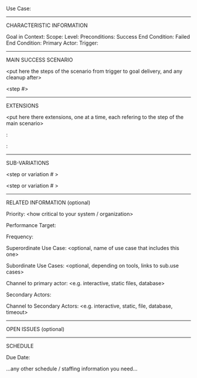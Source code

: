 Use Case: <number> <the name should be the goal as a short active verb phrase>

--------------------------------------------------

CHARACTERISTIC INFORMATION

Goal in Context: 
Scope: 
Level: 
Preconditions: 
Success End Condition: 
Failed End Condition: 
Primary Actor: 
Trigger: 

----------------------------------------

MAIN SUCCESS SCENARIO

<put here the steps of the scenario from trigger to goal delivery, and any cleanup after>

<step #> <action description>

----------------------

EXTENSIONS

<put here there extensions, one at a time, each refering to the step of the main scenario>

<step altered> <condition> : <action or sub.use case>

<step altered> <condition> : <action or sub.use case>

--------------------

SUB-VARIATIONS

<put here the sub-variations that will cause eventual bifurcation in the scenario>

<step or variation # > <list of sub-variations>

<step or variation # > <list of sub-variations>

----------------------

RELATED INFORMATION (optional)

Priority: <how critical to your system / organization>

Performance Target: <the amount of time this use case should take>

Frequency: <how often it is expected to happen>

Superordinate Use Case: <optional, name of use case that includes this one>

Subordinate Use Cases: <optional, depending on tools, links to sub.use cases>

Channel to primary actor: <e.g. interactive, static files, database>

Secondary Actors: <list of other systems needed to accomplish use case>

Channel to Secondary Actors: <e.g. interactive, static, file, database, timeout>

----------------------------

OPEN ISSUES (optional)

<list of issues about this use cases awaiting decisions>

---------------------------

SCHEDULE

Due Date: <date or release of deployment>

...any other schedule / staffing information you need...